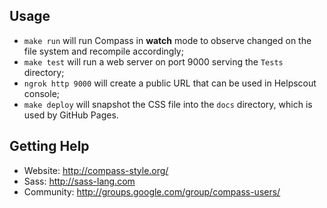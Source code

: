 ## Usage

- `make run` will run Compass in **watch** mode to observe changed on the file system and recompile accordingly;
- `make test` will run a web server on port 9000 serving the `Tests` directory;
- `ngrok http 9000` will create a public URL that can be used in Helpscout console;
- `make deploy` will snapshot the CSS file into the `docs` directory, which is used by GitHub Pages.

## Getting Help

- Website: http://compass-style.org/
- Sass: http://sass-lang.com
- Community: http://groups.google.com/group/compass-users/
